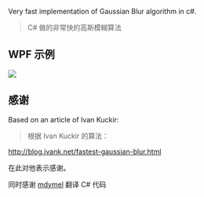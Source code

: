 ﻿Very fast implementation of Gaussian Blur algorithm in c#. 

> C# 做的非常快的高斯模糊算法

## WPF 示例

![](http://7xqpl8.com1.z0.glb.clouddn.com/AwCCAwMAItoFADbzBgABAAQArj4BAGZDAgBo6AkA6Nk%3D%2F20175811403.jpg)


## 感谢

Based on an article of Ivan Kuckir:

> 根据 Ivan Kuckir 的算法：

http://blog.ivank.net/fastest-gaussian-blur.html

在此对他表示感谢。

同时感谢 [mdymel](https://github.com/mdymel) 翻译 C# 代码